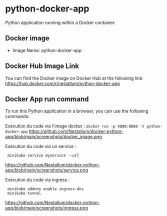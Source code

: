 # python-docker-app
Python application running within a Docker container.

## Docker image
-  Image Name: python-docker-app

## Docker Hub Image Link
You can find the Docker image on Docker Hub at the following link:
https://hub.docker.com/r/nestallum/python-docker-app

## Docker App run command
To run this Python application in a browser, you can use the following commands:

Exécution du code via l'image docker :
```docker run -p 4000:8080 -t python-docker-app```
https://github.com/Nestallum/docker-python-app/blob/main/screenshots/docker_image.png

Exécution du code via un service :

     minikube service myservice --url
https://github.com/Nestallum/docker-python-app/blob/main/screenshots/service.png

Exécution du code via ingress :

     minikube addons enable ingress-dns
     minikube tunnel 
https://github.com/Nestallum/docker-python-app/blob/main/screenshots/ingress.png


